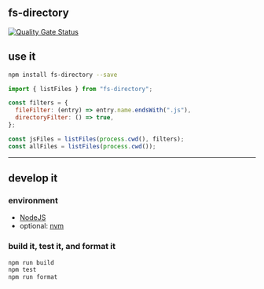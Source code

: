 ## fs-directory

[![Quality Gate Status](https://sonarcloud.io/api/project_badges/measure?project=viqueen_fs-directory&metric=alert_status)](https://sonarcloud.io/dashboard?id=viqueen_fs-directory)

## use it

```bash
npm install fs-directory --save
```

```javascript
import { listFiles } from "fs-directory";

const filters = {
  fileFilter: (entry) => entry.name.endsWith(".js"),
  directoryFilter: () => true,
};

const jsFiles = listFiles(process.cwd(), filters);
const allFiles = listFiles(process.cwd());
```

---

## develop it

### environment

- [NodeJS](https://nodejs.org/en/)
- optional: [nvm](https://github.com/nvm-sh/nvm)

### build it, test it, and format it

```bash
npm run build
npm test
npm run format
```
